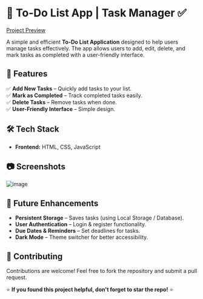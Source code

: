 # 📝 To-Do List App | Task Manager ✅

[Project Preview](https://to-do-list-a1s178va8-priyanka-singhs-projects-80a19a20.vercel.app/)

A simple and efficient **To-Do List Application** designed to help users manage tasks effectively. The app allows users to add, edit, delete, and mark tasks as completed with a user-friendly interface.

## 📌 Features

✅ **Add New Tasks** – Quickly add tasks to your list.   
✅ **Mark as Completed** – Track completed tasks easily.  
✅ **Delete Tasks** – Remove tasks when done.  
✅ **User-Friendly Interface** – Simple design.    

## 🛠 Tech Stack

- **Frontend:** HTML, CSS, JavaScript 

## 📷 Screenshots
![image](https://github.com/user-attachments/assets/324fae30-4fe5-48ca-9b04-46fff7389ccb)

## 📌 Future Enhancements

- **Persistent Storage** – Saves tasks (using Local Storage / Database).  
- **User Authentication** – Login & register functionality.  
- **Due Dates & Reminders** – Set deadlines for tasks.  
- **Dark Mode** – Theme switcher for better accessibility.  

## 🤝 Contributing

Contributions are welcome! Feel free to fork the repository and submit a pull request.

⭐ **If you found this project helpful, don't forget to star the repo!** ⭐
